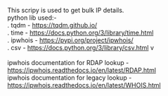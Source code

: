 This scripy is used to get bulk IP details.
<br>
python lib used:- <br>
  . tqdm - https://tqdm.github.io/ <br>
  . time - https://docs.python.org/3/library/time.html <br>
  . ipwhois - https://pypi.org/project/ipwhois/ <br>
  . csv - https://docs.python.org/3/library/csv.html v
<br>
<br>
ipwhois documentation for RDAP lookup - https://ipwhois.readthedocs.io/en/latest/RDAP.html <br>
ipwhois documentation for legacy lookup - https://ipwhois.readthedocs.io/en/latest/WHOIS.html
